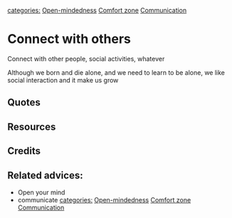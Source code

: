 [categories:](../categories/index.md) [Open-mindedness](../categories/Open-mindedness.md) [Comfort zone](../categories/Comfort%20zone.md) [Communication](../categories/Communication.md)
# Connect with others

Connect with other people, social activities, whatever

Although we born and die alone, and we need to learn to be alone, we like social interaction and it make us grow


## Quotes

## Resources

## Credits

## Related advices:

- Open your mind
- communicate
[categories:](../categories/index.md) [Open-mindedness](../categories/Open-mindedness.md) [Comfort zone](../categories/Comfort%20zone.md) [Communication](../categories/Communication.md)